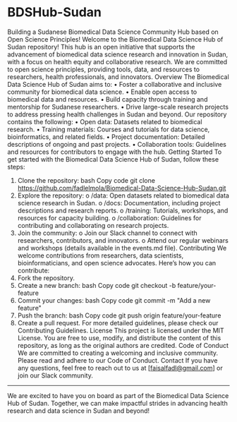 # BDSHub-Sudan
Building a Sudanese Biomedical Data Science Community Hub based on Open Science Principles!
Welcome to the Biomedical Data Science Hub of Sudan repository! This hub is an open initiative that supports the advancement of biomedical data science research and innovation in Sudan, with a focus on health equity and collaborative research. We are committed to open science principles, providing tools, data, and resources to researchers, health professionals, and innovators.
Overview
The Biomedical Data Science Hub of Sudan aims to:
•	Foster a collaborative and inclusive community for biomedical data science.
•	Enable open access to biomedical data and resources.
•	Build capacity through training and mentorship for Sudanese researchers.
•	Drive large-scale research projects to address pressing health challenges in Sudan and beyond.
Our repository contains the following:
•	Open data: Datasets related to biomedical research.
•	Training materials: Courses and tutorials for data science, bioinformatics, and related fields.
•	Project documentation: Detailed descriptions of ongoing and past projects.
•	Collaboration tools: Guidelines and resources for contributors to engage with the hub.
Getting Started
To get started with the Biomedical Data Science Hub of Sudan, follow these steps:
1.	Clone the repository:
bash
Copy code
git clone https://github.com/fadlelmola/Biomedical-Data-Science-Hub-Sudan.git
2.	Explore the repository:
o	/data: Open datasets related to biomedical data science research in Sudan.
o	/docs: Documentation, including project descriptions and research reports.
o	/training: Tutorials, workshops, and resources for capacity building.
o	/collaboration: Guidelines for contributing and collaborating on research projects.
3.	Join the community:
o	Join our Slack channel to connect with researchers, contributors, and innovators.
o	Attend our regular webinars and workshops (details available in the events.md file).
Contributing
We welcome contributions from researchers, data scientists, bioinformaticians, and open science advocates. Here’s how you can contribute:
1.	Fork the repository.
2.	Create a new branch:
bash
Copy code
git checkout -b feature/your-feature
3.	Commit your changes:
bash
Copy code
git commit -m "Add a new feature"
4.	Push the branch:
bash
Copy code
git push origin feature/your-feature
5.	Create a pull request.
For more detailed guidelines, please check our Contributing Guidelines.
License
This project is licensed under the MIT License. You are free to use, modify, and distribute the content of this repository, as long as the original authors are credited.
Code of Conduct
We are committed to creating a welcoming and inclusive community. Please read and adhere to our Code of Conduct.
Contact
If you have any questions, feel free to reach out to us at [faisalfadl@gmail.com] or join our Slack community.
________________________________________
We are excited to have you on board as part of the Biomedical Data Science Hub of Sudan. Together, we can make impactful strides in advancing health research and data science in Sudan and beyond!
